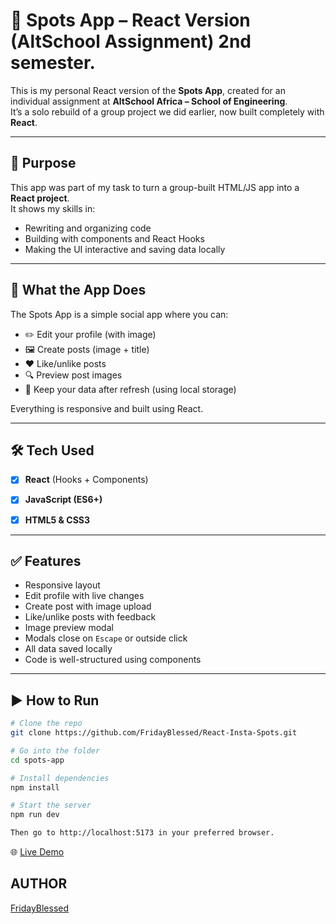 # 🧭 Spots App – React Version (AltSchool Assignment) 2nd semester.

This is my personal React version of the **Spots App**, created for an individual assignment at **AltSchool Africa – School of Engineering**.  
It’s a solo rebuild of a group project we did earlier, now built completely with **React**.

---

## 🎯 Purpose

This app was part of my task to turn a group-built HTML/JS app into a **React project**.  
It shows my skills in:

- Rewriting and organizing code
- Building with components and React Hooks
- Making the UI interactive and saving data locally

---

## 📱 What the App Does

The Spots App is a simple social app where you can:

- ✏️ Edit your profile (with image)
- 🖼️ Create posts (image + title)
- ❤️ Like/unlike posts
- 🔍 Preview post images
- 💾 Keep your data after refresh (using local storage)

Everything is responsive and built using React.

---

## 🛠️ Tech Used

- [x] **React** (Hooks + Components)  
- [x] **JavaScript (ES6+)**  
- [x] **HTML5 & CSS3**  


---

## ✅ Features

- Responsive layout
- Edit profile with live changes
- Create post with image upload
- Like/unlike posts with feedback
- Image preview modal
- Modals close on `Escape` or outside click
- All data saved locally
- Code is well-structured using components

---

## ▶️ How to Run

```bash
# Clone the repo
git clone https://github.com/FridayBlessed/React-Insta-Spots.git

# Go into the folder
cd spots-app

# Install dependencies
npm install

# Start the server
npm run dev

Then go to http://localhost:5173 in your preferred browser.

```

🌐 [Live Demo](https://react-insta-spots-gamma.vercel.app)

## AUTHOR 
[FridayBlessed](https://Github.com/FridayBlessed)




